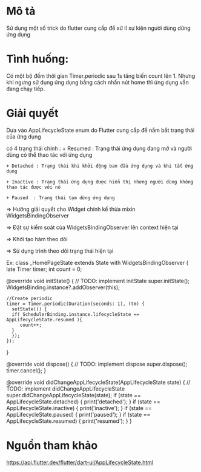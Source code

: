 # Mô tả


Sử dụng một số trick do flutter cung cấp để xử lí xự kiện người dùng dừng ứng dụng 


# Tình huống: 

Có một bộ đếm thời gian Timer.periodic sau 1s tăng biến count lên 1. Nhưng khi ngưng sử dụng ứng dụng bằng cách nhấn nút home thì ứng dụng vẫn đang chạy tiếp.


# Giải quyết

Dựa vào AppLifecycleState enum do Flutter cung cấp để nắm bắt trạng thái của ứng dụng 

có 4 trạng thái chính :
    + Resumed : Trạng thái ứng dụng đang mở và người dùng có thể thao tác với ứng dụng
    
    + Detached : Trạng thái khi khởi động ban đầu ứng dụng và khi tắt ứng dụng

    + Inactive : Trạng thái ứng dụng được hiển thị nhưng người dùng không thao tác được với nó

    + Paused  : Trạng thái tạm dừng ứng dụng

=> Hướng giải quyết cho Widget chính kế thừa mixin WidgetsBindingObserver 

=> Đặt sự kiểm soát của WidgetsBindingObserver lên context hiện tại 

=> Khởi tạo hàm theo dõi 

=> Sử dụng trình theo dõi trạng thái hiện tại 

Ex: 
class _HomePageState extends State<HomePage> with WidgetsBindingObserver {
  late Timer timer;
  int count = 0;

  @override
  void initState() {
    // TODO: implement initState
    super.initState();
    WidgetsBinding.instance?.addObserver(this);

    //Create periodic
    timer = Timer.periodic(Duration(seconds: 1), (tm) {
      setState(() {
      if( SchedulerBinding.instance.lifecycleState == AppLifecycleState.resumed ){
         count++;
      }
      });
    });
  }

  @override
  void dispose() {
    // TODO: implement dispose
    super.dispose();
    timer.cancel();
  }

  @override
  void didChangeAppLifecycleState(AppLifecycleState state) {
    // TODO: implement didChangeAppLifecycleState
    super.didChangeAppLifecycleState(state);
    if (state == AppLifecycleState.detached) {
      print('detached');
    }
    if (state == AppLifecycleState.inactive) {
      print('inactive');
    }
    if (state == AppLifecycleState.paused) {
      print('paused');
    }
    if (state == AppLifecycleState.resumed) {
      print('resumed');
    }
  }


 

# Nguồn tham khảo
https://api.flutter.dev/flutter/dart-ui/AppLifecycleState.html

